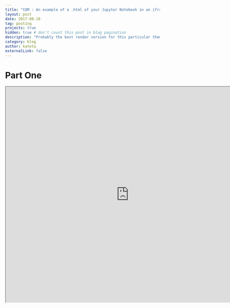 ```yaml
---
title: "tDM : An example of a .html of your Jupyter Notebook in an iframe"
layout: post
date: 2017-08-18
tag: posting
projects: true
hidden: true # don't count this post in blog pagination
description: "Probably the best render version for this particular theme I have, or if your theme has spacing issues."
category: blog
author: kateta
externalLink: false
---
```


# Part One

<iframe src="https://ktbernoulli.github.io/servicedisruption-startingpoint/part-one.html" width="800" height="700" scrolling="yes"> </iframe>
